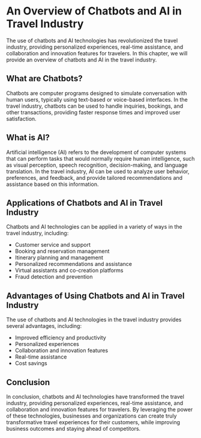 An Overview of Chatbots and AI in Travel Industry
================================================================================================

The use of chatbots and AI technologies has revolutionized the travel industry, providing personalized experiences, real-time assistance, and collaboration and innovation features for travelers. In this chapter, we will provide an overview of chatbots and AI in the travel industry.

What are Chatbots?
------------------

Chatbots are computer programs designed to simulate conversation with human users, typically using text-based or voice-based interfaces. In the travel industry, chatbots can be used to handle inquiries, bookings, and other transactions, providing faster response times and improved user satisfaction.

What is AI?
-----------

Artificial intelligence (AI) refers to the development of computer systems that can perform tasks that would normally require human intelligence, such as visual perception, speech recognition, decision-making, and language translation. In the travel industry, AI can be used to analyze user behavior, preferences, and feedback, and provide tailored recommendations and assistance based on this information.

Applications of Chatbots and AI in Travel Industry
--------------------------------------------------

Chatbots and AI technologies can be applied in a variety of ways in the travel industry, including:

* Customer service and support
* Booking and reservation management
* Itinerary planning and management
* Personalized recommendations and assistance
* Virtual assistants and co-creation platforms
* Fraud detection and prevention

Advantages of Using Chatbots and AI in Travel Industry
------------------------------------------------------

The use of chatbots and AI technologies in the travel industry provides several advantages, including:

* Improved efficiency and productivity
* Personalized experiences
* Collaboration and innovation features
* Real-time assistance
* Cost savings

Conclusion
----------

In conclusion, chatbots and AI technologies have transformed the travel industry, providing personalized experiences, real-time assistance, and collaboration and innovation features for travelers. By leveraging the power of these technologies, businesses and organizations can create truly transformative travel experiences for their customers, while improving business outcomes and staying ahead of competitors.
